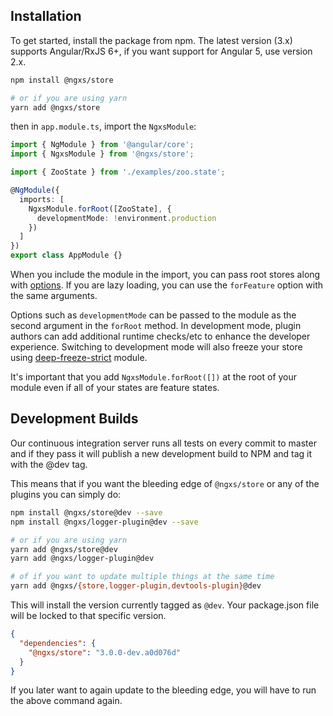 ## Installation

To get started, install the package from npm. The latest version (3.x) supports Angular/RxJS 6+, if you want support for Angular 5, use version 2.x.

```bash
npm install @ngxs/store

# or if you are using yarn
yarn add @ngxs/store
```

then in `app.module.ts`, import the `NgxsModule`:

```ts
import { NgModule } from '@angular/core';
import { NgxsModule } from '@ngxs/store';

import { ZooState } from './examples/zoo.state';

@NgModule({
  imports: [
    NgxsModule.forRoot([ZooState], {
      developmentMode: !environment.production
    })
  ]
})
export class AppModule {}
```

When you include the module in the import, you can pass root stores along with [options](../advanced/options.md).
If you are lazy loading, you can use the `forFeature` option with the same arguments.

Options such as `developmentMode` can be passed to the module as the second argument in the `forRoot` method.
In development mode, plugin authors can add additional runtime checks/etc to enhance the developer experience. Switching
to development mode will also freeze your store using [deep-freeze-strict](https://www.npmjs.com/package/deep-freeze-strict)
module.

It's important that you add `NgxsModule.forRoot([])` at the root of your module even if
all of your states are feature states.

## Development Builds

Our continuous integration server runs all tests on every commit to master and if they pass it will publish a new development build to NPM and tag it with the @dev tag.

This means that if you want the bleeding edge of `@ngxs/store` or any of the plugins you can simply do:

```bash
npm install @ngxs/store@dev --save
npm install @ngxs/logger-plugin@dev --save

# or if you are using yarn
yarn add @ngxs/store@dev
yarn add @ngxs/logger-plugin@dev

# of if you want to update multiple things at the same time
yarn add @ngxs/{store,logger-plugin,devtools-plugin}@dev
```

This will install the version currently tagged as `@dev`.
Your package.json file will be locked to that specific version.

```json
{
  "dependencies": {
    "@ngxs/store": "3.0.0-dev.a0d076d"
  }
}
```

If you later want to again update to the bleeding edge, you will have to run the above command again.
